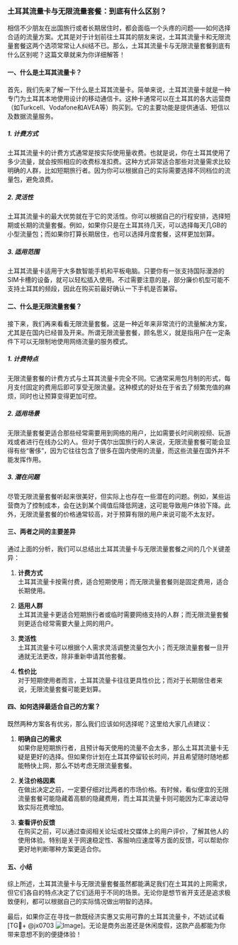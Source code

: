 ### 土耳其流量卡与无限流量套餐：到底有什么区别？

相信不少朋友在出国旅行或者长期居住时，都会面临一个头疼的问题——如何选择合适的流量方案。尤其是对于计划前往土耳其的朋友来说，土耳其流量卡和无限流量套餐这两个选项常常让人纠结不已。那么，土耳其流量卡与无限流量套餐到底有什么区别呢？这篇文章就来为你详细解答！

#### 一、什么是土耳其流量卡？

首先，我们先来了解一下什么是土耳其流量卡。简单来说，土耳其流量卡就是一种专门为土耳其本地使用设计的移动通信卡。这种卡通常可以在土耳其的各大运营商（如Turkcell、Vodafone和AVEA等）购买到。它的主要功能是提供通话、短信以及数据流量服务。

##### 1. **计费方式**
土耳其流量卡的计费方式通常是按实际使用量收费。也就是说，你在土耳其使用了多少流量，就会按照相应的收费标准扣费。这种方式非常适合那些对流量需求比较明确的人群，比如短期旅行者。因为你可以根据自己的实际需要选择不同档位的流量包，避免浪费。

##### 2. **灵活性**
土耳其流量卡的最大优势就在于它的灵活性。你可以根据自己的行程安排，选择短期或长期的流量套餐。例如，如果你只是在土耳其待几天，可以选择每天几GB的小型流量包；而如果你打算长期居住，也可以选择月度套餐，这样更加划算。

##### 3. **适用范围**
土耳其流量卡适用于大多数智能手机和平板电脑。只要你有一张支持国际漫游的SIM卡槽的设备，就可以轻松插入使用。不过需要注意的是，部分廉价机型可能不支持土耳其的频段，因此在购买前最好确认一下手机是否兼容。

#### 二、什么是无限流量套餐？

接下来，我们再来看看无限流量套餐。这是一种近年来非常流行的流量解决方案，尤其是在国内已经普及开来。所谓无限流量套餐，顾名思义，就是指用户在一定条件下可以无限制地使用网络流量的服务模式。

##### 1. **计费特点**
无限流量套餐的计费方式与土耳其流量卡完全不同。它通常采用包月制的形式，每月支付固定的费用后即可享受无限流量。这种模式的好处在于省去了频繁充值的麻烦，同时也让预算变得更加可控。

##### 2. **适用场景**
无限流量套餐更适合那些经常需要用到网络的用户，比如需要长时间刷视频、玩游戏或者进行在线办公的人。但对于偶尔出国旅行的人来说，无限流量套餐可能会显得有些“奢侈”，因为它往往包含了很多在国内使用的流量，而这些流量在国外并不能发挥作用。

##### 3. **潜在问题**
尽管无限流量套餐听起来很美好，但实际上也存在一些潜在的问题。例如，某些运营商为了控制成本，会在达到某个阈值后降低网速，这可能导致用户体验下降。此外，无限流量套餐的价格通常较高，对于预算有限的用户来说可能不太友好。

#### 三、两者之间的主要差异

通过上面的分析，我们可以总结出土耳其流量卡与无限流量套餐之间的几个关键差异：

1. **计费方式**  
   土耳其流量卡按需付费，适合短期使用；而无限流量套餐则是固定费用，适合长期使用。

2. **适用人群**  
   土耳其流量卡更适合短期旅行者或临时需要网络支持的人群；而无限流量套餐则更适合经常需要大量上网的用户。

3. **灵活性**  
   土耳其流量卡可以根据个人需求灵活调整流量包大小；而无限流量套餐一旦开通就无法更改，除非重新申请其他套餐。

4. **性价比**  
   对于短期使用者而言，土耳其流量卡往往更具性价比；而对于长期居住者来说，无限流量套餐可能更划算。

#### 四、如何选择最适合自己的方案？

既然两种方案各有优劣，那么我们应该如何选择呢？这里给大家几点建议：

1. **明确自己的需求**  
   如果你是短期旅行者，且预计每天使用的流量不会太多，那么土耳其流量卡无疑是更好的选择。但如果你计划在土耳其停留较长时间，并且希望随时随地都能畅快上网，那么不妨考虑无限流量套餐。

2. **关注价格因素**  
   在做出决定之前，一定要仔细对比两者的市场价格。有时候，看似便宜的无限流量套餐可能隐藏着高额的隐藏费用，而土耳其流量卡则可能因为汇率波动导致实际花费增加。

3. **查看评价反馈**  
   在购买之前，可以通过查阅相关论坛或社交媒体上的用户评价，了解其他人的使用体验。特别是关于网速稳定性、客服响应速度等方面的反馈，可以帮助你更好地判断哪种方案更适合你。

#### 五、小结

综上所述，土耳其流量卡与无限流量套餐虽然都能满足我们在土耳其的上网需求，但它们各自的特点决定了它们适用于不同的场景。无论你是想节省开支还是追求极致便利，都可以根据自己的实际情况做出明智的选择。

最后，如果你正在寻找一款既经济实惠又实用可靠的土耳其流量卡，不妨试试看[TG💪+ @jx0703 ![Image](https://github.com/user-attachments/assets/dbca1d08-cadb-493c-b0ec-ad6f7a83f270)]。无论是商务出差还是休闲度假，这款产品都能为你带来意想不到的便捷体验！